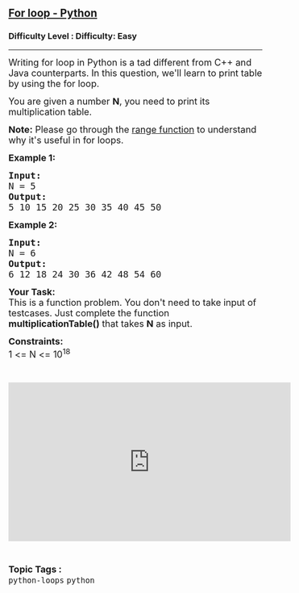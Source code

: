 <h2><a href="https://www.geeksforgeeks.org/problems/for-loop-python/1?page=1&category=python&difficulty=Basic,Easy&status=unsolved&sortBy=submissions">For loop - Python</a></h2><h3>Difficulty Level : Difficulty: Easy</h3><hr><div class="problems_problem_content__Xm_eO"><p><span style="font-size:18px">Writing for loop in Python is a tad different from C++ and Java counterparts. In this question, we'll learn to print table by using the for loop.</span></p>

<p><span style="font-size:18px">You are given a number <strong>N</strong>, you need to print its multiplication table.</span></p>

<p><span style="font-size:18px"><strong>Note:</strong> Please go through the <a href="https://www.geeksforgeeks.org/python-range-method/">range function</a> to understand why it's useful in for loops.</span></p>

<p><span style="font-size:18px"><strong>Example 1:</strong></span></p>

<pre><span style="font-size:18px"><strong>Input:</strong>
N = 5
<strong>Output:</strong>
5 10 15 20 25 30 35 40 45 50
</span></pre>

<p><span style="font-size:18px"><strong>Example 2:</strong></span></p>

<pre><span style="font-size:18px"><strong>Input:</strong>
N = 6
<strong>Output:</strong>
6 12 18 24 30 36 42 48 54 60</span>
</pre>

<p><span style="font-size:18px"><strong>Your Task:</strong><br>
This is a function problem. You don't need to take input of testcases. Just complete the function <strong>multiplicationTable()</strong> that takes <strong>N</strong> as input.</span></p>

<p><span style="font-size:18px"><strong>Constraints:</strong><br>
1 &lt;= N &lt;= 10<sup>18</sup></span></p>

<p>&nbsp;</p>

<p><iframe frameborder="0" height="315" src="https://www.youtube.com/embed/AaoqKlYCbSk" width="560"></iframe></p>
</div><br><p><span style=font-size:18px><strong>Topic Tags : </strong><br><code>python-loops</code>&nbsp;<code>python</code>&nbsp;